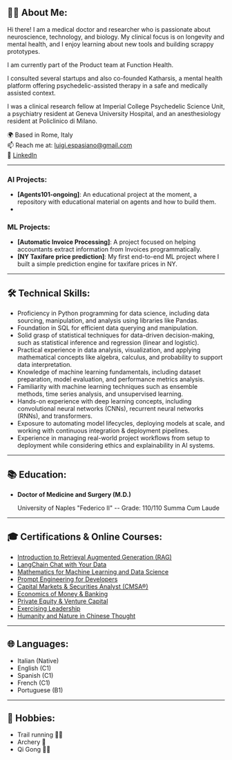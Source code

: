 ## 👨‍⚕️ About Me:

Hi there! I am a medical doctor and researcher who is passionate about neuroscience, technology, and biology. My clinical focus is on longevity and mental health, and I enjoy learning about new tools and building scrappy prototypes.

I am currently part of the Product team at Function Health.

I consulted several startups and also co-founded Katharsis, a mental health platform offering psychedelic-assisted therapy in a safe and medically assisted context. 

I was a clinical research fellow at Imperial College Psychedelic Science Unit, a psychiatry resident at Geneva University Hospital, and an anesthesiology resident at Policlinico di Milano. 

🌍 Based in Rome, Italy  
📫 Reach me at: [luigi.espasiano@gmail.com](mailto:luigi.espasiano@gmail.com)  
💼 [LinkedIn](https://www.linkedin.com/in/luigiespasiano) 

---
### AI Projects:
- **[Agents101-ongoing]**: An educational project at the moment, a repository with educational material on agents and how to build them.
- 
### ML Projects:
- **[Automatic Invoice Processing]**: A project focused on helping accountants extract information from Invoices programmatically. 
- **[NY Taxifare price prediction]**: My first end-to-end ML project where I built a simple prediction engine for taxifare prices in NY.

---

## 🛠️ Technical Skills:

- Proficiency in Python programming for data science, including data sourcing, manipulation, and analysis using libraries like Pandas.
- Foundation in SQL for efficient data querying and manipulation.
- Solid grasp of statistical techniques for data-driven decision-making, such as statistical inference and regression (linear and logistic).
- Practical experience in data analysis, visualization, and applying mathematical concepts like algebra, calculus, and probability to support data interpretation.
- Knowledge of machine learning fundamentals, including dataset preparation, model evaluation, and performance metrics analysis.
- Familiarity with machine learning techniques such as ensemble methods, time series analysis, and unsupervised learning.
- Hands-on experience with deep learning concepts, including convolutional neural networks (CNNs), recurrent neural networks (RNNs), and transformers.
- Exposure to automating model lifecycles, deploying models at scale, and working with continuous integration & deployment pipelines.
- Experience in managing real-world project workflows from setup to deployment while considering ethics and explainability in AI systems.

---

## 📚 Education:

- **Doctor of Medicine and Surgery (M.D.)**

  University of Naples "Federico II" -- Grade: 110/110 Summa Cum Laude  

---

## 🎓 Certifications & Online Courses:

- [Introduction to Retrieval Augmented Generation (RAG)](https://www.coursera.org/account/accomplishments/verify/SHZQPVBXZOLI)
- [LangChain Chat with Your Data](https://learn.deeplearning.ai/accomplishments/6ce794ad-90e1-47fe-b46a-d4cabe42e283?usp=sharing)
- [Mathematics for Machine Learning and Data Science](https://www.deeplearning.ai/courses/mathematics-for-machine-learning-and-data-science-specialization/)
- [Prompt Engineering for Developers](https://www.deeplearning.ai/short-courses/chatgpt-prompt-engineering-for-developers/)
- [Capital Markets & Securities Analyst (CMSA®)](https://corporatefinanceinstitute.com/certifications/capital-markets-securities-analyst-cmsa/)
- [Economics of Money & Banking](https://www.coursera.org/learn/money-banking)
- [Private Equity & Venture Capital](https://www.coursera.org/learn/private-equity)
- [Exercising Leadership](https://pll.harvard.edu/course/exercising-leadership-foundational-principles)
- [Humanity and Nature in Chinese Thought](https://www.edx.org/learn/humanities/university-of-hong-kong-humanity-and-nature-in-chinese-thought)

---

## 🌐 Languages:

- Italian (Native)
- English (C1)
- Spanish (C1)
- French (C1)
- Portuguese (B1)

---

## 🎯 Hobbies:

- Trail running 🏃‍♂️
- Archery 🎯
- Qi Gong 🧘‍♂️
